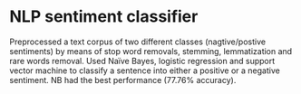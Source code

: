 # NLP sentiment classifier

  Preprocessed a text corpus of two different classes (nagtive/postive  sentiments) by means of stop word removals, stemming, lemmatization and rare 
  words removal. Used Naïve Bayes, logistic regression and support vector machine to classify a sentence into either a positive or a negative sentiment.
  NB had the best performance (77.76% accuracy).
